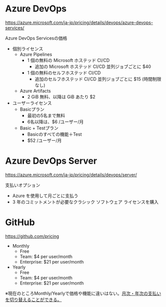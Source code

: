 # Azure DevOps 

https://azure.microsoft.com/ja-jp/pricing/details/devops/azure-devops-services/

Azure DevOps Servicesの価格

- 個別ライセンス
  - Azure Pipelines
    - 1 個の無料の Microsoft ホステッド CI/CD
      - 追加の Microsoft ホステッド CI/CD 並列ジョブごとに $40
    - 1 個の無料のセルフホステッド CI/CD
      - 追加のセルフホステッド CI/CD 並列ジョブごとに $15 (時間制限なし)
  - Azure Artifacts
    - 2 GiB 無料、以降は GiB あたり $2
- ユーザーライセンス
  - Basicプラン
    - 最初の5名まで無料
    - 6名以降は、$6 /ユーザー/月
  - Basic + Testプラン
    - Basicのすべての機能＋Test
    - $52 /ユーザー/月

# Azure DevOps Server

https://azure.microsoft.com/ja-jp/pricing/details/devops/server/

支払いオプション
- Azure を使用して月ごとに支払う
- 3 年のコミットメントが必要なクラシック ソフトウェア ライセンスを購入

# GitHub

https://github.com/pricing

- Monthly
  - Free
  - Team: $4 per user/month
  - Enterprise: $21 per user/month
- Yearly
  - Free
  - Team: $4 per user/month
  - Enterprise: $21 per user/month

※現在のところMonthly/Yearlyで価格や機能に違いはない。[月次・年次の支払いを切り替えることができる。](https://docs.github.com/ja/billing/managing-your-github-billing-settings/changing-the-duration-of-your-billing-cycle)

